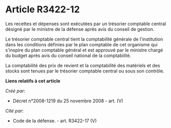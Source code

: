 # Article R3422-12

Les recettes et dépenses sont exécutées par un trésorier comptable central désigné par le ministre de la défense après avis
du conseil de gestion.

Le trésorier comptable central tient la comptabilité générale de l'institution dans les conditions définies par le plan
comptable de cet organisme qui s'inspire du plan comptable général et est approuvé par le ministre chargé du budget après
avis du conseil national de la comptabilité.

La comptabilité des prix de revient et la comptabilité des matériels et des stocks sont tenues par le trésorier comptable
central ou sous son contrôle.

**Liens relatifs à cet article**

_Créé par_:

  - Décret n°2008-1219 du 25 novembre 2008 - art. (V)

_Cité par_:

  - Code de la défense. - art. R3422-17 (V)
